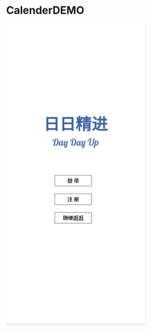 ﻿# CalenderDEMO
![image](https://github.com/zh1329586761/CalenderDEMO/blob/master/images/calenderDEMO.gif)
